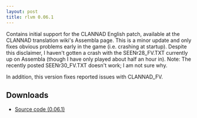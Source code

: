```yaml
---
layout: post
title: rlvm 0.06.1
---
```

Contains initial support for the CLANNAD English patch, available at the
CLANNAD translation wiki's Assembla page. This is a minor update and only fixes
obvious problems early in the game (i.e. crashing at startup). Despite this
disclaimer, I haven't gotten a crash with the SEENr28\_FV.TXT currently up on
Assembla (though I have only played about half an hour in). Note: The recently
posted SEENr30\_FV.TXT doesn't work; I am not sure why.

In addition, this version fixes reported issues with CLANNAD\_FV.

<h2>Downloads</h2>
<ul>
  <li class="sourceicon">
    <a href="http://github.com/eglaysher/rlvm/tarball/release-0.06.1"
       onClick="pageTracker._trackEvent('Download', 'source-0.6.1');">
      Source code (0.06.1)
    </a>
  </li>
</ul>
